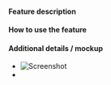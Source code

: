 #### Feature description



#### How to use the feature






#### Additional details / mockup

- ![Screenshot]()
-